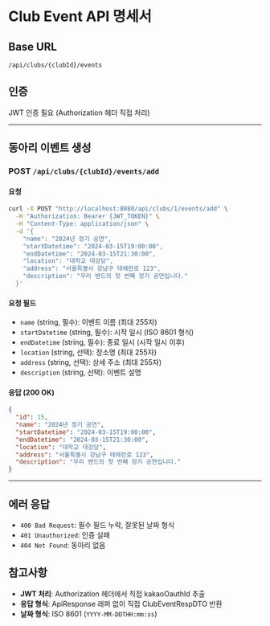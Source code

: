 # Club Event API 명세서

## Base URL
`/api/clubs/{clubId}/events`

## 인증
JWT 인증 필요 (Authorization 헤더 직접 처리)

---

## 동아리 이벤트 생성
### POST `/api/clubs/{clubId}/events/add`

#### 요청
```bash
curl -X POST "http://localhost:8080/api/clubs/1/events/add" \
  -H "Authorization: Bearer {JWT_TOKEN}" \
  -H "Content-Type: application/json" \
  -d '{
    "name": "2024년 정기 공연",
    "startDatetime": "2024-03-15T19:00:00",
    "endDatetime": "2024-03-15T21:30:00",
    "location": "대학교 대강당",
    "address": "서울특별시 강남구 테헤란로 123",
    "description": "우리 밴드의 첫 번째 정기 공연입니다."
  }'
```

#### 요청 필드
- `name` (string, 필수): 이벤트 이름 (최대 255자)
- `startDatetime` (string, 필수): 시작 일시 (ISO 8601 형식)
- `endDatetime` (string, 필수): 종료 일시 (시작 일시 이후)
- `location` (string, 선택): 장소명 (최대 255자)
- `address` (string, 선택): 상세 주소 (최대 255자)
- `description` (string, 선택): 이벤트 설명

#### 응답 (200 OK)
```json
{
  "id": 15,
  "name": "2024년 정기 공연",
  "startDatetime": "2024-03-15T19:00:00",
  "endDatetime": "2024-03-15T21:30:00",
  "location": "대학교 대강당",
  "address": "서울특별시 강남구 테헤란로 123",
  "description": "우리 밴드의 첫 번째 정기 공연입니다."
}
```

---

## 에러 응답
- `400 Bad Request`: 필수 필드 누락, 잘못된 날짜 형식
- `401 Unauthorized`: 인증 실패
- `404 Not Found`: 동아리 없음

## 참고사항
- **JWT 처리**: Authorization 헤더에서 직접 kakaoOauthId 추출
- **응답 형식**: ApiResponse 래퍼 없이 직접 ClubEventRespDTO 반환
- **날짜 형식**: ISO 8601 (`YYYY-MM-DDTHH:mm:ss`)

